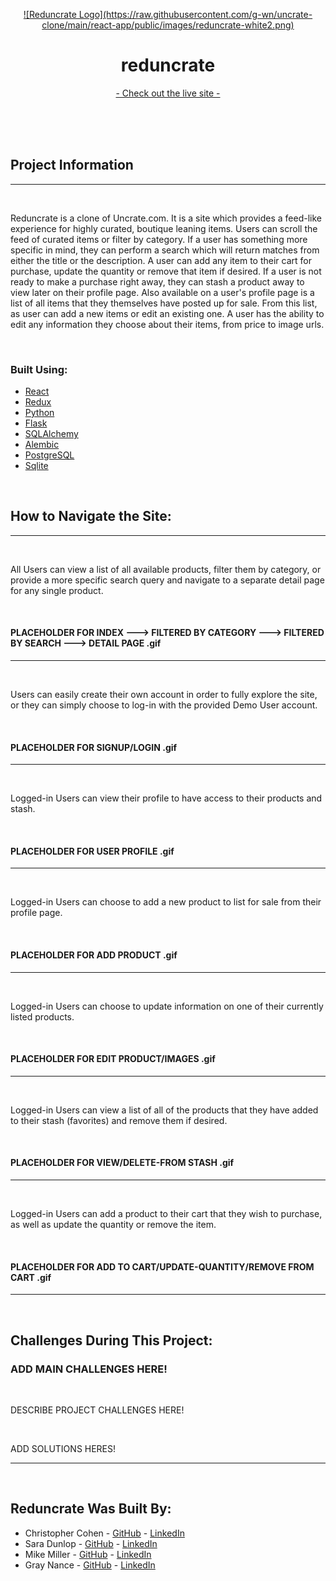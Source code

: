 <p align="center">
  <a href="https://reduncrate.onrender.com" target="_blank">
     ![Reduncrate Logo](https://raw.githubusercontent.com/g-wn/uncrate-clone/main/react-app/public/images/reduncrate-white2.png)
  </a>

  <h1 style="border-bottom:none" align="center">reduncrate</h1>

  <p align="center">
    <a href="https://reduncrate.onrender.com" target="_blank">- Check out the live site -</a>
  </p>
    <br />
    <br />
    <br />
</p>

## Project Information

<hr />
<br />

<p>
Reduncrate is a clone of Uncrate.com. It is a site which provides a feed-like experience for highly curated, boutique leaning items. Users can scroll the feed of curated items or filter by category. If a user has something more specific in mind, they can perform a search which will return matches from either the title or the description. A user can add any item to their cart for purchase, update the quantity or remove that item if desired. If a user is not ready to make a purchase right away, they can stash a product away to view later on their profile page. Also available on a user's profile page is a list of all items that they themselves have posted up for sale. From this list, as user can add a new items or edit an existing one. A user has the ability to edit any information they choose about their items, from price to image urls.
</p>

<br />

### Built Using:
* [React](https://beta.reactjs.org/)
* [Redux](https://redux.js.org/)
* [Python](https://www.python.org/)
* [Flask](https://palletsprojects.com/p/flask/)
* [SQLAlchemy](https://www.sqlalchemy.org/)
* [Alembic](https://alembic.sqlalchemy.org/en/latest/)
* [PostgreSQL](https://www.postgresql.org/docs/)
* [Sqlite](https://www.sqlite.org/docs.html)

<br />

## How to Navigate the Site:

<hr />
<br />

<p>
  All Users can view a list of all available products, filter them by category, or provide a more specific search query and navigate to a separate detail page for any   single product.
</p>

<br />

#### PLACEHOLDER FOR INDEX ---> FILTERED BY CATEGORY ---> FILTERED BY SEARCH ---> DETAIL PAGE .gif

<hr />
<br />

<p>
  Users can easily create their own account in order to fully explore the site, or they can simply choose to log-in with the provided Demo User account.
</p>

<br />

#### PLACEHOLDER FOR SIGNUP/LOGIN .gif

<hr />
<br/>

<p>
  Logged-in Users can view their profile to have access to their products and stash.
</p>

<br/>

#### PLACEHOLDER FOR USER PROFILE .gif

<hr />
<br />

<p>
  Logged-in Users can choose to add a new product to list for sale from their profile page.
</p>

<br/>

#### PLACEHOLDER FOR ADD PRODUCT .gif

<hr />
<br/>

<p>
  Logged-in Users can choose to update information on one of their currently listed products.
</p>

<br/>

#### PLACEHOLDER FOR EDIT PRODUCT/IMAGES .gif

<hr />
<br/>

<p>
  Logged-in Users can view a list of all of the products that they have added to their stash (favorites) and remove them if desired.
</p>

<br/>

#### PLACEHOLDER FOR VIEW/DELETE-FROM STASH .gif

<hr />
<br/>

<p>
  Logged-in Users can add a product to their cart that they wish to purchase, as well as update the quantity or remove the item.
</p>

<br/>

#### PLACEHOLDER FOR ADD TO CART/UPDATE-QUANTITY/REMOVE FROM CART .gif

<hr />
<br/>

## Challenges During This Project:
### ADD MAIN CHALLENGES HERE!

<br />

<p>
  DESCRIBE PROJECT CHALLENGES HERE!
</p>

<br />

<p>
  ADD SOLUTIONS HERES!
</p>

<hr />
<br />

## Reduncrate Was Built By:

* Christopher Cohen - [GitHub](https://github.com/cmcohen89) - [LinkedIn](https://www.linkedin.com/in/christopher-cohen-94ab06236/)
* Sara Dunlop - [GitHub](https://github.com/Risclover) - [LinkedIn](https://www.linkedin.com/in/sara-dunlop-66375a146/)
* Mike Miller - [GitHub](https://github.com/mikemillercodes) - [LinkedIn](https://www.linkedin.com/in/mike-miller-546a1832/)
* Gray Nance - [GitHub](https://github.com/g-wn) - [LinkedIn](https://www.linkedin.com/in/gray-nance/)
